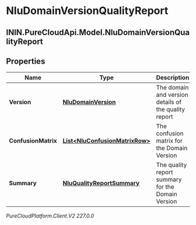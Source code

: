 # NluDomainVersionQualityReport

## ININ.PureCloudApi.Model.NluDomainVersionQualityReport

## Properties

|Name | Type | Description | Notes|
|------------ | ------------- | ------------- | -------------|
| **Version** | [**NluDomainVersion**](NluDomainVersion) | The domain and version details of the quality report | |
| **ConfusionMatrix** | [**List&lt;NluConfusionMatrixRow&gt;**](NluConfusionMatrixRow) | The confusion matrix for the Domain Version | |
| **Summary** | [**NluQualityReportSummary**](NluQualityReportSummary) | The quality report summary for the Domain Version | |



_PureCloudPlatform.Client.V2 227.0.0_
